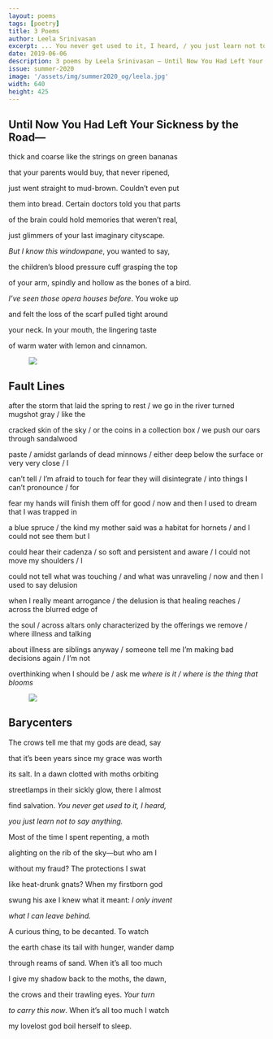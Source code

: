 ```yaml
---
layout: poems
tags: [poetry]
title: 3 Poems
author: Leela Srinivasan
excerpt: ... You never get used to it, I heard, / you just learn not to say anything. ...
date: 2019-06-06
description: 3 poems by Leela Srinivasan – Until Now You Had Left Your Sickness by the Road—, Fault Lines, and Barycenters
issue: summer-2020
image: '/assets/img/summer2020_og/leela.jpg'
width: 640
height: 425
---
```


## Until Now You Had Left Your Sickness by the Road—

<div class="stanza">
<p class="poemline">thick and coarse like the strings on green bananas</p>
<p class="poemline">that your parents would buy, that never ripened,</p>
<p class="poemline">just went straight to mud-brown. Couldn’t even put</p>
<p class="poemline">them into bread. Certain doctors told you that parts</p>
<p class="poemline">of the brain could hold memories that weren’t real,</p>
<p class="poemline">just glimmers of your last imaginary cityscape.</p>
<p class="poemline"><em>But I know this windowpane</em>, you wanted to say,</p>
<p class="poemline">the children’s blood pressure cuff grasping the top</p>
<p class="poemline">of your arm, spindly and hollow as the bones of a bird. </p>
<p class="poemline"><em>I’ve seen those opera houses before</em>. You woke up </p>
<p class="poemline">and felt the loss of the scarf pulled tight around </p>
<p class="poemline">your neck. In your mouth, the lingering taste </p>
<p class="poemline">of warm water with lemon and cinnamon.</p>
</div>

<figure class="my-5 py-3">
  <img src="{{ '/assets/img/seperator.png' | prepend: site.baseurl }}" class="d-block" style="max-height:15px;" />
</figure>

## Fault Lines


<div class="u-release my-5">
    <div class="container">
    <div class="stanza">
    <p class="poemline">after the storm that laid the spring to rest / we go in the river turned mugshot gray / like the</p>
    <p class="poemline">cracked skin of the sky / or the coins in a collection box / we push our oars through sandalwood</p>
    <p class="poemline">paste / amidst garlands of dead minnows / either deep below the surface or very very close / I</p>
    <p class="poemline">can’t tell / I’m afraid to touch for fear they will disintegrate / into things I can’t pronounce / for</p>
    <p class="poemline">fear my hands will finish them off for good / now and then I used to dream that I was trapped in</p>
    <p class="poemline">a blue spruce / the kind my mother said was a habitat for hornets / and I could not see them but I</p>
    <p class="poemline">could hear their cadenza / so soft and persistent and aware / I could not move my shoulders / I</p>
    <p class="poemline">could not tell what was touching / and what was unraveling / now and then I used to say delusion</p>
    <p class="poemline">when I really meant arrogance / the delusion is that healing reaches / across the blurred edge of</p>
    <p class="poemline">the soul / across altars only characterized by the offerings we remove / where illness and talking</p>
    <p class="poemline">about illness are siblings anyway / someone tell me I’m making bad decisions again / I’m not</p>
    <p class="poemline">overthinking when I should be / ask me <em>where is it / where is the thing that blooms</em></p>
    </div>
</div>
</div>

<figure class="my-5 py-3">
  <img src="{{ '/assets/img/seperator.png' | prepend: site.baseurl }}" class="d-block" style="max-height:15px;" />
</figure>

## Barycenters

<div class="stanza">
<p class="poemline">The crows tell me that my gods are dead, say</p>
<p class="poemline">that it’s been years since my grace was worth</p>
<p class="poemline">its salt. In a dawn clotted with moths orbiting</p>
<p class="poemline">streetlamps in their sickly glow, there I almost</p>
<p class="poemline">find salvation. <em>You never get used to it, I heard,</em></p>
<p class="poemline"><em>you just learn not to say anything.</em></p>

</div>

<div class="stanza">
<p class="poemline">Most of the time I spent repenting, a moth</p>
<p class="poemline">alighting on the rib of the sky—but who am I</p>
<p class="poemline">without my fraud? The protections I swat</p>
<p class="poemline">like heat-drunk gnats? When my firstborn god</p>
<p class="poemline">swung his axe I knew what it meant: <em>I only invent</em></p>
<p class="poemline"><em>what I can leave behind.</em></p>

</div>

<div class="stanza">
<p class="poemline">A curious thing, to be decanted. To watch</p>
<p class="poemline">the earth chase its tail with hunger, wander damp</p>
<p class="poemline">through reams of sand. When it’s all too much</p>
<p class="poemline">I give my shadow back to the moths, the dawn,</p>
<p class="poemline">the crows and their trawling eyes. <em>Your turn</em></p>
<p class="poemline"><em>to carry this now</em>. When it’s all too much I watch</p>
<p class="poemline">my lovelost god boil herself to sleep.</p>
</div>
